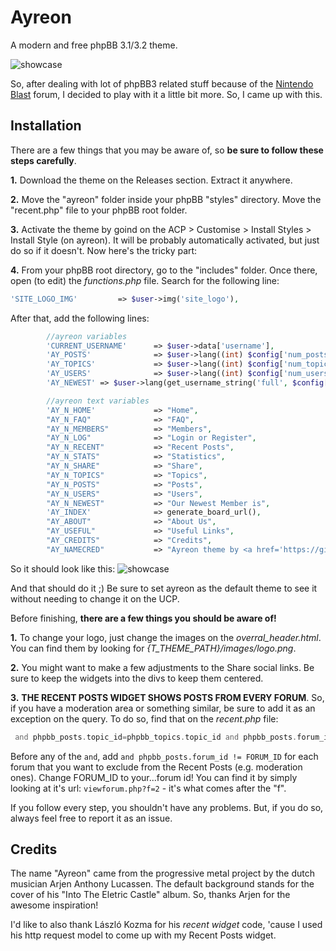 # Ayreon
A modern and free phpBB 3.1/3.2 theme.

![showcase](http://imgur.com/HLdDQo0.png)

So, after dealing with lot of phpBB3 related stuff because of the [Nintendo Blast](http://forum.nintendoblast.com.br/) forum, I decided to play with it a little bit more. So, I came up with this.

## Installation
There are a few things that you may be aware of, so **be sure to follow these steps carefully**.

**1.** Download the theme on the Releases section. Extract it anywhere.

**2.** Move the "ayreon" folder inside your phpBB "styles" directory. Move the "recent.php" file to your phpBB root folder.

**3.** Activate the theme by goind on the ACP > Customise > Install Styles > Install Style (on ayreon).
It will be probably automatically activated, but just do so if it doesn't.
Now here's the tricky part:

**4.** From your phpBB root directory, go to the "includes" folder. Once there, open (to edit) the *functions.php* file.
Search for the following line:
```php
'SITE_LOGO_IMG'			=> $user->img('site_logo'),
```
After that, add the following lines:
```php
		//ayreon variables
		'CURRENT_USERNAME'		=> $user->data['username'],
		'AY_POSTS'				=> $user->lang((int) $config['num_posts']),
		'AY_TOPICS'				=> $user->lang((int) $config['num_topics']),
		'AY_USERS'				=> $user->lang((int) $config['num_users']),
		'AY_NEWEST'	=> $user->lang(get_username_string('full', $config['newest_user_id'], $config['newest_username'], $config['newest_user_colour'])),

		//ayreon text variables
		'AY_N_HOME'				=> "Home",
		"AY_N_FAQ"				=> "FAQ",
		"AY_N_MEMBERS"			=> "Members",
		"AY_N_LOG"				=> "Login or Register",
		"AY_N_RECENT"			=> "Recent Posts",
		"AY_N_STATS"			=> "Statistics",
		"AY_N_SHARE"			=> "Share",
		"AY_N_TOPICS"			=> "Topics",
		"AY_N_POSTS"			=> "Posts",
		"AY_N_USERS"			=> "Users",
		"AY_N_NEWEST"			=> "Our Newest Member is",
		'AY_INDEX'				=> generate_board_url(),
		"AY_ABOUT"				=> "About Us",
		"AY_USEFUL"				=> "Useful Links",
		"AY_CREDITS"			=> "Credits",
		"AY_NAMECRED"			=> "Ayreon theme by <a href='https://github.com/Salies'>Salies</a>.",
```

So it should look like this:
![showcase](http://imgur.com/7GJfwxB.png)

And that should do it ;) Be sure to set ayreon as the default theme to see it without needing to change it on the UCP.

Before finishing, **there are a few things you should be aware of!**

**1.** To change your logo, just change the images on the *overral_header.html*. You can find them by looking for *{T_THEME_PATH}/images/logo.png*.

**2.** You might want to make a few adjustments to the Share social links. Be sure to keep the widgets into the divs to keep them centered.

**3.** **THE RECENT POSTS WIDGET SHOWS POSTS FROM EVERY FORUM**. So, if you have a moderation area or something similar, be sure to add it as an exception on the query. To do so, find that on the *recent.php* file:
```php
 and phpbb_posts.topic_id=phpbb_topics.topic_id and phpbb_posts.forum_id != 0 and phpbb_posts.poster_id=phpbb_users.user_id order by post_time desc
 ```
 Before any of the ``and``, add ``and phpbb_posts.forum_id != FORUM_ID`` for each forum that you want to exclude from the Recent Posts (e.g. moderation ones). Change FORUM_ID to your...forum id! You can find it by simply looking at it's url: ``viewforum.php?f=2`` - it's what comes after the "f".
 
 If you follow every step, you shouldn't have any problems. But, if you do so, always feel free to report it as an issue.
 
 ## Credits
The name "Ayreon" came from the progressive metal project by the dutch musician Arjen Anthony Lucassen. The default background stands for the cover of his "Into The Eletric Castle" album. So, thanks Arjen for the awesome inspiration!
 
I'd like to also thank László Kozma for his *recent widget* code, 'cause I used his http request model to come up with my Recent Posts widget.
